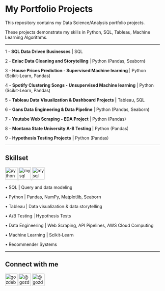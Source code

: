 # My Portfolio Projects

This repository contains my Data Science/Analysis portfolio projects.

These projects demonstrate my skills in Python, SQL, Tableau, Machine Learning Algorithms.
________________________

1 - **SQL Data Driven Businesses** | SQL

2 - **Eniac Data Cleaning and Storytelling** | Python (Pandas, Seaborn)

3 - **House Prices Prediction - Supervised Machine learning** | Python (Scikit-Learn, Pandas)

4 - **Spotify Clustering Songs - Unsupervised Machine learning** | Python (Scikit-Learn, Pandas)

5 - **Tableau Data Visualization & Dashboard Projects** | Tableau, SQL

6 - **Gans Data Engineering & Data Pipeline** | Python (Pandas, Seaborn)

7 - **Youtube Web Scraping - EDA Project** | Python (Pandas)

8 - **Montana State University A-B Testing** | Python (Pandas)

9 - **Hypothesis Testing Projects** | Python (Pandas)


________________________

## Skillset

<p align="left"> <a href="https://www.python.org" target="_blank" rel="noreferrer"> <img src="https://cdn4.iconfinder.com/data/icons/logos-and-brands/512/267_Python_logo-1024.png" alt="python" width="40" height="40"/> <a href="https://www.mysql.com/" target="_blank" rel="noreferrer"> <img src="https://cdn4.iconfinder.com/data/icons/logos-brands-5/24/mysql-1024.png" alt="mysql" width="40" height="40"/> </a> <a href="https://public.tableau.com/app/profile/gozdebarin" target="_blank" rel="noreferrer"> <img src="https://cdn2.iconfinder.com/data/icons/mixd/512/3_tableau-1024.png" alt="mysql" width="40" height="40"/> </a> 
  
 </a> </p>
 
• SQL | Query and data modeling

• Python | Pandas, NumPy, Matplotlib, Seaborn

• Tableau | Data visualization & data storytelling

• A/B Testing | Hypothesis Tests

• Data Engineering | Web Scraping, API Pipelines, AWS Cloud Computing

• Machine Learning | Scikit-Learn

• Recommender Systems

________________________

## Connect with me

<p align="left">
<a href="https://linkedin.com/in/gozdebarin" target="blank"><img align="center" src="https://cdn2.iconfinder.com/data/icons/social-media-2285/512/1_Linkedin_unofficial_colored_svg-1024.png" alt="gozdebarin" height="40" width="40" /></a>
<a href="https://medium.com/@gozdebarin" target="blank"><img align="center" src="https://cdn4.iconfinder.com/data/icons/social-media-rounded-corners/512/Medium_rounded_cr-1024.png" alt="@gozdebarin" height="40" width="40" /></a> <a href="https://mail.google.com/mail/u/0/#inbox?compose=GTvVlcSBmlnSlpSbnWdphFdRsLTNpXlDsHKsJPwTpWjmmTqrqJLbbGCBJxngnvqfkbVLrFffntkDw" target="blank"><img align="center" src="https://cdn2.iconfinder.com/data/icons/zohanimasi-bundle-2/512/Gmail-1024.png" alt="@gozdebarin" height="40" width="40" /></a> 
</p>
